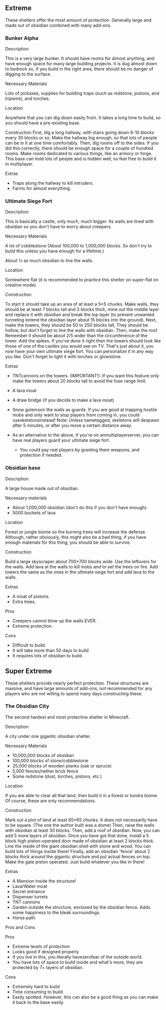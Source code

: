 ## Extreme
These shelters offer the most amount of protection. Generally large and made out of obsidian combined with many add-ons.

### Bunker Alpha
Description

This is a very large bunker. It should have rooms for almost anything, and have enough space for many large building projects. It is dug almost down to bedrock so, if you build in the right area, there should be no danger of digging to the surface.

Necessary Materials

Lots of pickaxes, supplies for building traps (such as redstone, pistons, and tripwire), and torches.

Location

Anywhere that you can dig down easily from. It takes a long time to build, so you should have a pre-existing base.

Construction
First, dig a long hallway, with stairs going down 6-10 blocks every 30 blocks or so. Make the hallway big enough, so that lots of people can be in it at one time comfortably. Then, dig rooms off to the sides. If you did this correctly, there should be enough space for a couple of hundred rooms. Make rooms dedicated to various things, like an armory or forge. This base can hold lots of people and is hidden well, so feel free to build it in multiplayer.

Extras

- Traps along the hallway to kill intruders.
- Farms for almost everything.

### Ultimate Siege Fort
Description

This is basically a castle, only much, much bigger. Its walls are lined with obsidian so you don't have to worry about creepers.

Necessary Materials

A lot of cobblestone (About 100,000 to 1,000,000 blocks. So don't try to build this unless you have enough for a lifetime.)

About ⅓ as much obsidian to line the walls.

Location

Somewhere flat (it is recommended to practice this shelter on super-flat on creative mode).

Construction

To start it should take up an area of at least a 5×5 chunks. Make walls, they should be at least 7 blocks tall and 3 blocks thick, mine out the middle layer and replace it with obsidian and break the top layer (to prevent unwanted tunneling extend the obsidian layer about 15 blocks into the ground). Next, make the towers, they should be 50 to 250 blocks tall, They should be hollow, but don't forget to line the walls with obsidian. Then, make the roof. Remember it should be about 2/5 wider than the circumference of the tower. Add the spikes. If you've done it right then the towers should look like those of one of the castles you would see on TV. That's just about it, you now have your own ultimate siege fort. You can personalize it in any way you like. Don't forget to light it with torches or glowstone. 

Extras

- TNTcannons on the towers. (IMPORTANT!): If you want this feature only make the towers about 20 blocks tall to avoid the fuse range limit.

- A lava moat

- A draw bridge (if you decide to make a lava moat)

- Snow golemson the walls as guards. If you are good at trapping hostile mobs and only want to stop players from coming in, you could useskeletonsinstead! Note: Unless nametagged, skeletons will despawn after 5 minutes, or after you move a certain distance away.

- As an alternative to the above, if you're on anmultiplayerserver, you can have real players guard your ultimate siege fort.
	- You could pay real players by granting them weapons, and protection if needed.

### Obsidian base
Description

A large house made out of obsidian.

Necessary materials

- About 1,000,000 obsidian (don't do this if you don't have enough).
- 5000 buckets of lava

Location

Forest or jungle biome so the burning trees will increase the defense. Although, rather obviously, this might also be a bad thing, if you have enough materials for this thing, you should be able to survive.

Construction

Build a large skyscraper about 700×700 blocks wide. Use the leftovers for the walls. Add lava at the walls to kill mobs and to set the trees on fire. Add towers the same as the ones in the ultimate siege fort and add lava to the walls.

Extras

- A moat of pistons.
- Extra trees.

Pros

- Creepers cannot blow up the walls EVER.
- Extreme protection.

Cons

- Difficult to build.
- It will take more than 50 days to build
- It requires lots of obsidian to build.

## Super Extreme
These shelters provide nearly perfect protection. These structures are massive, and have large amounts of add-ons, not recommended for any players who are not willing to spend many days constructing these.

### The Obsidian City
The second hardest and most protective shelter in Minecraft.

Description

A city under one gigantic obsidian shelter.

Necessary Materials

- 10,000,000 blocks of obsidian
- 100,000 blocks of stone/cobblestone
- 25,000 blocks of wooden planks (oak or spruce)
- 5,000 fences/nether brick fence
- Some redstone (dust, torches, pistons, etc.)

Location

If you are able to clear all that land, then build it in a forest or tundra biome. Of course, these are only recommendations.

Construction

Mark out a plot of land at least 65×65 chunks. It does not necessarily have to be square. (The one the author built was a dome) Then, raise the walls with obsidian at least 30 blocks. Then, add a roof of obsidian. Now, you can add 5 more layers of obsidian. Once you have got that done, install a 5 block high piston-operated door made of obsidian at least 2 blocks thick. Line the inside of the giant obsidian shell with stone and wood. You can build lots of things inside there! Finally, add an obsidian 'fence' about 2 blocks thick around the gigantic structure and put actual fences on top. Make the gate piston operated. Just build whatever you like in there!

Extras

- A Mansion inside the structure!
- Lava/Water moat
- Secret entrance
- Dispenser turrets
- TNT cannons
- Garden outside the structure, enclosed by the obsidian fence. Adds some happiness to the bleak surroundings.
- Horse path

Pros and Cons

Pros

- Extreme levels of protection
- Looks good if designed properly
- If you live in this, you literally havezerofear of the outside world.
- You have lots of space to build inside and what's more, they are protected by 7+ layers of obsidian.

Cons

- Extremely hard to build
- Time consuming to build
- Easily spotted. However, this can also be a good thing as you can make it back to the base easily.


